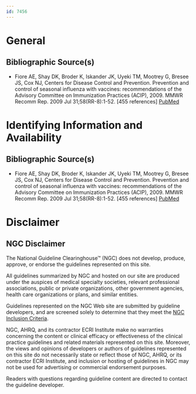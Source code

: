 ```yaml
---
id: 7456
---
```


# General

## Bibliographic Source(s)

- Fiore AE, Shay DK, Broder K, Iskander JK, Uyeki TM, Mootrey G, Bresee JS, Cox NJ, Centers for Disease Control and Prevention. Prevention and control of seasonal influenza with vaccines: recommendations of the Advisory Committee on Immunization Practices (ACIP), 2009. MMWR Recomm Rep. 2009 Jul 31;58(RR-8):1-52. [455 references] [ PubMed ](http://www.ncbi.nlm.nih.gov/entrez/query.fcgi?cmd=Retrieve&db=pubmed&dopt=Abstract&list_uids=19644442)

# Identifying Information and Availability

## Bibliographic Source(s)

- Fiore AE, Shay DK, Broder K, Iskander JK, Uyeki TM, Mootrey G, Bresee JS, Cox NJ, Centers for Disease Control and Prevention. Prevention and control of seasonal influenza with vaccines: recommendations of the Advisory Committee on Immunization Practices (ACIP), 2009. MMWR Recomm Rep. 2009 Jul 31;58(RR-8):1-52. [455 references] [ PubMed ](http://www.ncbi.nlm.nih.gov/entrez/query.fcgi?cmd=Retrieve&db=pubmed&dopt=Abstract&list_uids=19644442)

# Disclaimer

## NGC Disclaimer

The National Guideline Clearinghouse™ (NGC) does not develop, produce, approve, or endorse the guidelines represented on this site.

All guidelines summarized by NGC and hosted on our site are produced under the auspices of medical specialty societies, relevant professional associations, public or private organizations, other government agencies, health care organizations or plans, and similar entities.

Guidelines represented on the NGC Web site are submitted by guideline developers, and are screened solely to determine that they meet the [NGC Inclusion Criteria](/help-and-about/summaries/inclusion-criteria).

NGC, AHRQ, and its contractor ECRI Institute make no warranties concerning the content or clinical efficacy or effectiveness of the clinical practice guidelines and related materials represented on this site. Moreover, the views and opinions of developers or authors of guidelines represented on this site do not necessarily state or reflect those of NGC, AHRQ, or its contractor ECRI Institute, and inclusion or hosting of guidelines in NGC may not be used for advertising or commercial endorsement purposes.

Readers with questions regarding guideline content are directed to contact the guideline developer.


